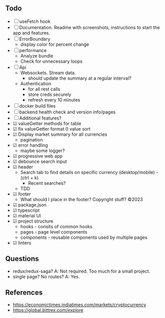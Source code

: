 ## Todo

- &#9744; useFetch hook
- &#9744; Documentation. Readme with screenshots, instructions to start the app and features.
- &#9744; ErrorBoundary
  - display color for percent change
- &#9744; performance
  - Analyze bundle
  - Check for unnecessary loops
- &#9744; Api
  - Websockets. Stream data.
    - should update the summary at a regular interval?
  - Authentication
    - for all rest calls
    - store creds securely
    - refresh every 10 minutes
- &#9744; docker build files
- &#9744; backend health check and version info/pages
- &#9744; Additional features?
- &#9745; valueGetter methods for table
- &#9745; fix valueGetter format 0 value sort
- &#9745; Display market summary for all currencies
  - pagination
- &#9745; error handling
  - maybe some logger?
- &#9745; progressive web app
- &#9745; debounce search input
- &#9745; header
  - Search tab to find details on specific currency (desktop/mobile) - (ctrl + k)
    - Recent searches?
  - TDD
- &#9745; footer
  - What should I place in the footer? Copyright stuff? ©2023
- &#9745; package.json
- &#9745; typescript
- &#9745; material UI
- &#9745; project structure
  - hooks - consits of common hooks
  - pages - page level components
  - components - reusable components used by multiple pages
- &#9745; linters

## Questions

- redux/redux-saga? A: Not required. Too much for a small project.
- single page? No routes? A: Yes.

## References

- https://economictimes.indiatimes.com/markets/cryptocurrency
- https://global.bittrex.com/explore
